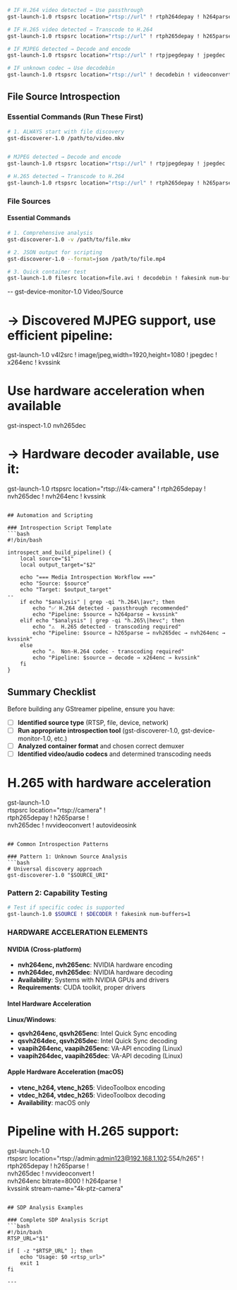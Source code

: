 ```bash
# IF H.264 video detected → Use passthrough
gst-launch-1.0 rtspsrc location="rtsp://url" ! rtph264depay ! h264parse ! kvssink stream-name="stream"

# IF H.265 video detected → Transcode to H.264
gst-launch-1.0 rtspsrc location="rtsp://url" ! rtph265depay ! h265parse ! nvh265dec ! nvh264enc ! kvssink

# IF MJPEG detected → Decode and encode
gst-launch-1.0 rtspsrc location="rtsp://url" ! rtpjpegdepay ! jpegdec ! videoconvert ! x264enc ! kvssink

# IF unknown codec → Use decodebin
gst-launch-1.0 rtspsrc location="rtsp://url" ! decodebin ! videoconvert ! x264enc ! kvssink
```

## File Source Introspection

### Essential Commands (Run These First)
```bash
# 1. ALWAYS start with file discovery
gst-discoverer-1.0 /path/to/video.mkv


# MJPEG detected → Decode and encode
gst-launch-1.0 rtspsrc location="rtsp://url" ! rtpjpegdepay ! jpegdec ! videoconvert ! x264enc ! kvssink

# H.265 detected → Transcode to H.264
gst-launch-1.0 rtspsrc location="rtsp://url" ! rtph265depay ! h265parse ! nvh265dec ! nvh264enc ! kvssink
```

### File Sources

#### Essential Commands
```bash
# 1. Comprehensive analysis
gst-discoverer-1.0 -v /path/to/file.mkv

# 2. JSON output for scripting
gst-discoverer-1.0 --format=json /path/to/file.mp4

# 3. Quick container test
gst-launch-1.0 filesrc location=file.avi ! decodebin ! fakesink num-buffers=10
```
--
gst-device-monitor-1.0 Video/Source
# → Discovered MJPEG support, use efficient pipeline:
gst-launch-1.0 v4l2src ! image/jpeg,width=1920,height=1080 ! jpegdec ! x264enc ! kvssink

# Use hardware acceleration when available
gst-inspect-1.0 nvh265dec
# → Hardware decoder available, use it:
gst-launch-1.0 rtspsrc location="rtsp://4k-camera" ! rtph265depay ! nvh265dec ! nvh264enc ! kvssink
```

## Automation and Scripting

### Introspection Script Template
```bash
#!/bin/bash

introspect_and_build_pipeline() {
    local source="$1"
    local output_target="$2"
    
    echo "=== Media Introspection Workflow ==="
    echo "Source: $source"
    echo "Target: $output_target"
--
    if echo "$analysis" | grep -qi "h.264\|avc"; then
        echo "✅ H.264 detected - passthrough recommended"
        echo "Pipeline: $source → h264parse → kvssink"
    elif echo "$analysis" | grep -qi "h.265\|hevc"; then
        echo "⚠️  H.265 detected - transcoding required"
        echo "Pipeline: $source → h265parse → nvh265dec → nvh264enc → kvssink"
    else
        echo "⚠️  Non-H.264 codec - transcoding required"
        echo "Pipeline: $source → decode → x264enc → kvssink"
    fi
}
```

## Summary Checklist

Before building any GStreamer pipeline, ensure you have:

- [ ] **Identified source type** (RTSP, file, device, network)
- [ ] **Run appropriate introspection tool** (gst-discoverer-1.0, gst-device-monitor-1.0, etc.)
- [ ] **Analyzed container format** and chosen correct demuxer
- [ ] **Identified video/audio codecs** and determined transcoding needs

# H.265 with hardware acceleration
gst-launch-1.0 \
  rtspsrc location="rtsp://camera" ! \
  rtph265depay ! h265parse ! \
  nvh265dec ! nvvideoconvert ! autovideosink
```

## Common Introspection Patterns

### Pattern 1: Unknown Source Analysis
```bash
# Universal discovery approach
gst-discoverer-1.0 "$SOURCE_URI"
```

### Pattern 2: Capability Testing
```bash
# Test if specific codec is supported
gst-launch-1.0 $SOURCE ! $DECODER ! fakesink num-buffers=1
```

### HARDWARE ACCELERATION ELEMENTS

#### NVIDIA (Cross-platform)
- **nvh264enc, nvh265enc**: NVIDIA hardware encoding
- **nvh264dec, nvh265dec**: NVIDIA hardware decoding
- **Availability**: Systems with NVIDIA GPUs and drivers
- **Requirements**: CUDA toolkit, proper drivers

#### Intel Hardware Acceleration

**Linux/Windows**:
- **qsvh264enc, qsvh265enc**: Intel Quick Sync encoding
- **qsvh264dec, qsvh265dec**: Intel Quick Sync decoding
- **vaapih264enc, vaapih265enc**: VA-API encoding (Linux)
- **vaapih264dec, vaapih265dec**: VA-API decoding (Linux)

#### Apple Hardware Acceleration (macOS)
- **vtenc_h264, vtenc_h265**: VideoToolbox encoding
- **vtdec_h264, vtdec_h265**: VideoToolbox decoding
- **Availability**: macOS only

# Pipeline with H.265 support:
gst-launch-1.0 \
  rtspsrc location="rtsp://admin:admin123@192.168.1.102:554/h265" ! \
  rtph265depay ! h265parse ! \
  nvh265dec ! nvvideoconvert ! \
  nvh264enc bitrate=8000 ! h264parse ! \
  kvssink stream-name="4k-ptz-camera"
```

## SDP Analysis Examples

### Complete SDP Analysis Script
```bash
#!/bin/bash
RTSP_URL="$1"

if [ -z "$RTSP_URL" ]; then
    echo "Usage: $0 <rtsp_url>"
    exit 1
fi

---


